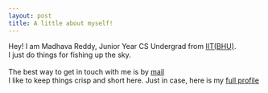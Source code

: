 ```yaml
---
layout: post
title: A little about myself!
---
```


Hey! I am Madhava Reddy, Junior Year CS Undergrad from [IIT(BHU)](https://iitbhu.ac.in).  
I just do things for fishing up the sky.
<br><br>
The best way to get in touch with me is by [mail](mailto:vempalli.mgmreddy.cse17@iitbhu.ac.in)  
I like to keep things crisp and short here. Just in case, here is my [full profile](https://www.linkedin.com/in/narayanasvenkat)





